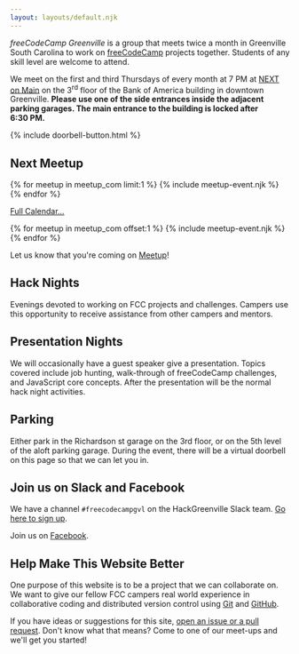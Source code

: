 ```yaml
---
layout: layouts/default.njk
---
```

*freeCodeCamp Greenville* is a group that meets twice a month in Greenville
South Carolina to work on [freeCodeCamp](https://www.freecodecamp.com/) projects
together. Students of any skill level are welcome to attend.

We meet on the first and third Thursdays of every month at 7 PM at [NEXT on
Main](http://www.greenvillenext.com/next-space-locations/next-main/) on the
3<sup>rd</sup> floor of the Bank of America building in downtown Greenville.
**Please use one of the side entrances inside the adjacent parking garages. The
main entrance to the building is locked after 6:30&nbsp;PM.**

<div class="my-4">
{% include doorbell-button.html %}
</div>

<div class="meetup-info">

## Next Meetup

{% for meetup in meetup_com limit:1 %}
{% include meetup-event.njk %}
{% endfor %}

<a href="#" id="show-future-meetups">Full Calendar...</a>

<div class="future-meetups hidden">
{% for meetup in meetup_com offset:1 %}
{% include meetup-event.njk %}
{% endfor %}
</div>

Let us know that you're coming on
[Meetup](https://www.meetup.com/Hack-Greenville/)!
</div>



<div class="info-container">

<div>

<i class="fa fa-code fa-2x"></i>

## Hack Nights

Evenings devoted to working on FCC projects and challenges. Campers use this
opportunity to receive assistance from other campers and mentors.

</div>


<div>

<i class="fa fa-desktop fa-2x"></i>

## Presentation Nights

We will occasionally have a guest speaker give a presentation. Topics covered
include job hunting, walk-through of freeCodeCamp challenges, and JavaScript
core concepts. After the presentation will be the normal hack night activities.

</div>

<div>

<i class="fa fa-car fa-2x" ></i>

## Parking

Either park in the Richardson st garage on the 3rd floor, or on the 5th level of the aloft parking garage.  During the event, there will be a virtual doorbell on this page so that we can let you in.

</div>

</div>


## Join us on Slack and Facebook

We have a channel `#freecodecampgvl` on the HackGreenville Slack team. [Go here
to sign up](http://hackgreenville.com/).

Join us on
[Facebook](https://www.facebook.com/groups/free.code.camp.Greenville/).

## Help Make This Website Better

One purpose of this website is to be a project that we can collaborate on. We
want to give our fellow FCC campers real world experience in collaborative
coding and distributed version control using [Git](https://git-scm.com/) and
[GitHub](https://github.com/).

If you have ideas or suggestions for this site, [open an issue or a pull
request](https://github.com/freecodecamp-greenville/fcc-greenville-www). Don't
know what that means? Come to one of our meet-ups and we'll get you started!
